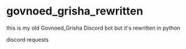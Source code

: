 # govnoed_grisha_rewritten
 this is my old Govnoed_Grisha Discord bot but it's rewritten in python

discord
requests